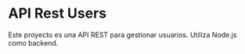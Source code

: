 # API Rest Users

Este proyecto es una API REST para gestionar usuarios. Utiliza Node.js como backend.
